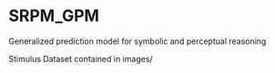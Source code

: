 # SRPM_GPM
Generalized prediction model for symbolic and perceptual reasoning

Stimulus Dataset contained in images/


